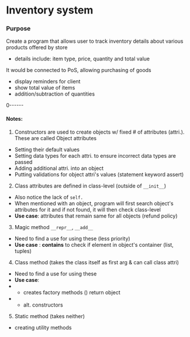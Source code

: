 # Inventory system

### Purpose

Create a program that allows user to track inventory details about various products offered by store
- details include: item type, price, quantity and total value

It would be connected to PoS, allowing purchasing of goods
- display reminders for client
- show total value of items
- addition/subtraction of quantities

0------
#### Notes:
1. Constructors are used to create objects w/ fixed # of attributes (attri.). These are called Object attributes
- Setting their default values
- Setting data types for each attri. to ensure incorrect data types are passed
- Adding additional attri. into an object
- Putting validations for object attri's values (statement keyword assert)

2. Class attributes are defined in class-level (outside of `__init__`)
- Also notice the lack of `self.`
- When mentioned with an object, program will first search object's attributes for it and if not found, it will then check class-level
- **Use case**: attributes that remain same for all objects (refund policy)

3. Magic method `__repr__`, `__add__`   
- Need to find a use for using these (less priority)
- **Use case** : __contains__ to check if element in object's container (list, tuples)

4. Class method (takes the class itself as first arg & can call class attri)
- Need to find a use for using these
- **Use case**: 
- - creates factory methods () return object
- - alt. constructors

5. Static method (takes neither)
- creating utility methods